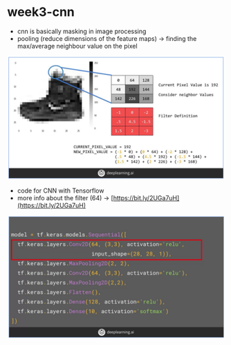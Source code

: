 # week3-cnn

- cnn is basically masking in image processing
- pooling (reduce dimensions of the feature maps) → finding the max/average neighbour value on the pixel

![Untitled](week3-cnn/Untitled.png)

- code for CNN with Tensorflow
- more info about the filter (64) → [https://bit.ly/2UGa7uH](https://bit.ly/2UGa7uH)

![Untitled](week3-cnn/Untitled%201.png)
